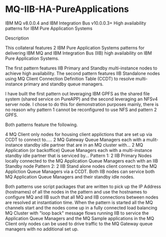 # MQ-IIB-HA-PureApplications

IBM MQ v8.0.0.4 and IBM Integration Bus v10.0.0.3+ High availability patterns for IBM Pure Application Systems

Description

This collateral features 2 IBM Pure Application Systems patterns for delivering IBM MQ and IBM Integration Bus (IIB) high availability on IBM Pure Application Systems.

The first pattern features IIB Primary and Standby multi-instance nodes to achieve high availability.
The second pattern features IIB Standalone nodes using MQ Client Connection Definition Table (CCDT) to resolve multi-instance primary and standby queue managers.

I have built the first pattern out leveraging IBM GPFS as the shared file system (shared service on PureAPP) and the second leveraging an NFSv4 server node. I chose to do this for demonstration purposes mainly, there is no reason why pattern 1 cannot be reconfigured to use NFS and pattern 2 GPFS.

Both patterns feature the following.

4 MQ Client only nodes for housing client applictions that are set up via CCDT to connect to.....
2 MQ Gateway Queue Managers each with a mulit-instance standby idle partner that are in an MQ cluster with...
2 MQ Application (or backoffice) Queue Managers each with a multi-instance standby idle partner that is serviced by...
  Pattern 1: 2 IIB Primary Nodes locally connected to the MQ Application Queue Managers each with an IIB Standby node
  Pattern 2: 2 IIB Stand alone nodes client connect to the MQ Appliction Queue Managers via a CCDT. Both IIB nodes can service                both MQ Application Queue Managers and their standby idle nodes.
  
Both patterns use script packages that are written to pick up the IP Address (hostnames) of all the nodes in the pattern and use the hostnames to configure MQ and IIB such that all MQ and IIB connections between nodes are resolved at instantiation time. 
When the pattern is started all the MQ channels start and the nodes come up in a fully connected load balancing MQ Cluster with "loop back" message flows running IIB to service the Application Queue Managers and the MQ Sample applications in the MQ Client only nodes can be used to drive traffic to the MQ Gateway queue managers with no additional set up.
